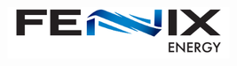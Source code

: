 <img src = "https://github.com/Shiino23/Fenix-Energy/blob/main/src/Images/logos/Fenix-02.svg" alt= "Fenix energy" width = 400 align = "center">
